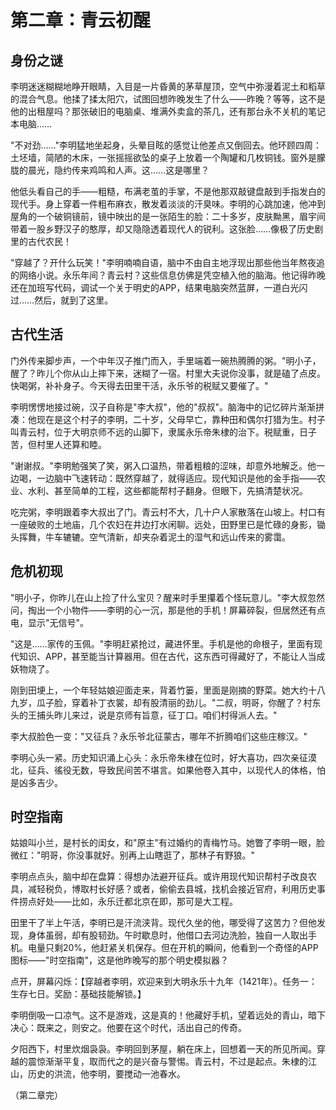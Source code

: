 # 第二章：青云初醒

## 身份之谜

李明迷迷糊糊地睁开眼睛，入目是一片昏黄的茅草屋顶，空气中弥漫着泥土和稻草的混合气息。他揉了揉太阳穴，试图回想昨晚发生了什么——昨晚？等等，这不是他的出租屋吗？那张破旧的电脑桌、堆满外卖盒的茶几，还有那台永不关机的笔记本电脑……

"不对劲……"李明猛地坐起身，头晕目眩的感觉让他差点又倒回去。他环顾四周：土坯墙，简陋的木床，一张摇摇欲坠的桌子上放着一个陶罐和几枚铜钱。窗外是朦胧的晨光，隐约传来鸡鸣和人声。这……这是哪里？

他低头看自己的手——粗糙，布满老茧的手掌，不是他那双敲键盘敲到手指发白的现代手。身上穿着一件粗布麻衣，散发着淡淡的汗臭味。李明的心跳加速，他冲到屋角的一个破铜镜前，镜中映出的是一张陌生的脸：二十多岁，皮肤黝黑，眉宇间带着一股乡野汉子的憨厚，却又隐隐透着现代人的锐利。这张脸……像极了历史剧里的古代农民！

"穿越了？开什么玩笑！"李明喃喃自语，脑中不由自主地浮现出那些他当年熬夜追的网络小说。永乐年间？青云村？这些信息仿佛是凭空植入他的脑海。他记得昨晚还在加班写代码，调试一个关于明史的APP，结果电脑突然蓝屏，一道白光闪过……然后，就到了这里。

## 古代生活

门外传来脚步声，一个中年汉子推门而入，手里端着一碗热腾腾的粥。"明小子，醒了？昨儿个你从山上摔下来，迷糊了一宿。村里大夫说你没事，就是磕了点皮。快喝粥，补补身子。今天得去田里干活，永乐爷的税赋又要催了。"

李明愣愣地接过碗，汉子自称是"李大叔"，他的"叔叔"。脑海中的记忆碎片渐渐拼凑：他现在是这个村子的李明，二十岁，父母早亡，靠种田和偶尔打猎为生。村子叫青云村，位于大明京师不远的山脚下，隶属永乐帝朱棣的治下。税赋重，日子苦，但村里人还算和睦。

"谢谢叔。"李明勉强笑了笑，粥入口温热，带着粗粮的涩味，却意外地解乏。他一边喝，一边脑中飞速转动：既然穿越了，就得适应。现代知识是他的金手指——农业、水利、甚至简单的工程，这些都能帮村子翻身。但眼下，先搞清楚状况。

吃完粥，李明跟着李大叔出了门。青云村不大，几十户人家散落在山坡上。村口有一座破败的土地庙，几个农妇在井边打水闲聊。远处，田野里已是忙碌的身影，锄头挥舞，牛车辘辘。空气清新，却夹杂着泥土的湿气和远山传来的雾霭。

## 危机初现

"明小子，你昨儿在山上捡了什么宝贝？醒来时手里攥着个怪玩意儿。"李大叔忽然问，掏出一个小物件——李明的心一沉，那是他的手机！屏幕碎裂，但居然还有点电，显示"无信号"。

"这是……家传的玉佩。"李明赶紧抢过，藏进怀里。手机是他的命根子，里面有现代知识、APP，甚至能当计算器用。但在古代，这东西可得藏好了，不能让人当成妖物烧了。

刚到田埂上，一个年轻姑娘迎面走来，背着竹篓，里面是刚摘的野菜。她大约十八九岁，瓜子脸，穿着补丁衣裳，却有股清丽的劲儿。"二叔，明哥，你醒了？村东头的王捕头昨儿来过，说是京师有旨意，征丁口。咱们村得派人去。"

李大叔脸色一变："又征兵？永乐爷北征蒙古，哪年不折腾咱们这些庄稼汉。"

李明心头一紧。历史知识涌上心头：永乐帝朱棣在位时，好大喜功，四次亲征漠北，征兵、徭役无数，导致民间苦不堪言。如果他卷入其中，以现代人的体格，怕是凶多吉少。

## 时空指南

姑娘叫小兰，是村长的闺女，和"原主"有过婚约的青梅竹马。她瞥了李明一眼，脸微红："明哥，你没事就好。别再上山瞎逛了，那林子有野狼。"

李明点点头，脑中却在盘算：得想办法避开征兵。或许用现代知识帮村子改良农具，减轻税负，博取村长好感？或者，偷偷去县城，找机会接近官府，利用历史事件捞点好处——比如，永乐迁都北京在即，那可是大工程。

田里干了半上午活，李明已是汗流浃背。现代久坐的他，哪受得了这苦力？但他发现，身体虽弱，却有股韧劲。午时歇息时，他借口去河边洗脸，独自一人取出手机。电量只剩20%，他赶紧关机保存。但在开机的瞬间，他看到一个奇怪的APP图标——"时空指南"，这是他昨晚写的那个明史模拟器？

点开，屏幕闪烁：【穿越者李明，欢迎来到大明永乐十九年（1421年）。任务一：生存七日。奖励：基础技能解锁。】

李明倒吸一口凉气。这不是游戏，这是真的！他藏好手机，望着远处的青山，暗下决心：既来之，则安之。他要在这个时代，活出自己的传奇。

夕阳西下，村里炊烟袅袅。李明回到茅屋，躺在床上，回想着一天的所见所闻。穿越的震惊渐渐平复，取而代之的是兴奋与警惕。青云村，不过是起点。朱棣的江山，历史的洪流，他李明，要搅动一池春水。

（第二章完）